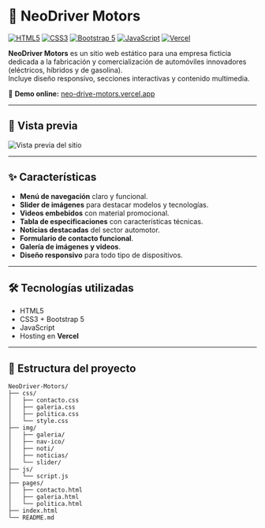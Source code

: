 # 🚗 NeoDriver Motors

[![HTML5](https://img.shields.io/badge/HTML5-E34F26?style=for-the-badge&logo=html5&logoColor=white)]()
[![CSS3](https://img.shields.io/badge/CSS3-1572B6?style=for-the-badge&logo=css3&logoColor=white)]()
[![Bootstrap 5](https://img.shields.io/badge/Bootstrap-7952B3?style=for-the-badge&logo=bootstrap&logoColor=white)]()
[![JavaScript](https://img.shields.io/badge/JavaScript-F7DF1E?style=for-the-badge&logo=javascript&logoColor=black)]()
[![Vercel](https://img.shields.io/badge/Vercel-000000?style=for-the-badge&logo=vercel&logoColor=white)]()

**NeoDriver Motors** es un sitio web estático para una empresa ficticia dedicada a la fabricación y comercialización de automóviles innovadores (eléctricos, híbridos y de gasolina).  
Incluye diseño responsivo, secciones interactivas y contenido multimedia.

🔗 **Demo online:** [neo-drive-motors.vercel.app](https://neo-drive-motors.vercel.app)

---

## 📸 Vista previa

![Vista previa del sitio](ruta-a-la-captura.png) <!-- Cambia 'ruta-a-la-captura.png' por la ruta real en tu repo -->

---

## ✨ Características

- **Menú de navegación** claro y funcional.
- **Slider de imágenes** para destacar modelos y tecnologías.
- **Videos embebidos** con material promocional.
- **Tabla de especificaciones** con características técnicas.
- **Noticias destacadas** del sector automotor.
- **Formulario de contacto funcional**.
- **Galería de imágenes y videos**.
- **Diseño responsivo** para todo tipo de dispositivos.

---

## 🛠️ Tecnologías utilizadas

- HTML5
- CSS3 + Bootstrap 5
- JavaScript
- Hosting en **Vercel**

---

## 📂 Estructura del proyecto

```plaintext
NeoDriver-Motors/
├── css/
│   ├── contacto.css
│   ├── galeria.css
│   ├── politica.css
│   └── style.css
├── img/
│   ├── galeria/
│   ├── nav-ico/
│   ├── noti/
│   ├── noticias/
│   └── slider/
├── js/
│   └── script.js
├── pages/
│   ├── contacto.html
│   ├── galeria.html
│   └── politica.html
├── index.html
└── README.md
